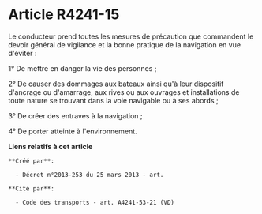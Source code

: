 # Article R4241-15

Le conducteur prend toutes les mesures de précaution que commandent le devoir général de vigilance et la bonne pratique de la
navigation en vue d'éviter :

1° De mettre en danger la vie des personnes ;

2° De causer des dommages aux bateaux ainsi qu'à leur dispositif d'ancrage ou d'amarrage, aux rives ou aux ouvrages et
installations de toute nature se trouvant dans la voie navigable ou à ses abords ;

3° De créer des entraves à la navigation ;

4° De porter atteinte à l'environnement.

**Liens relatifs à cet article**

	**Créé par**:

	  - Décret n°2013-253 du 25 mars 2013 - art.

	**Cité par**:

	  - Code des transports - art. A4241-53-21 (VD)
